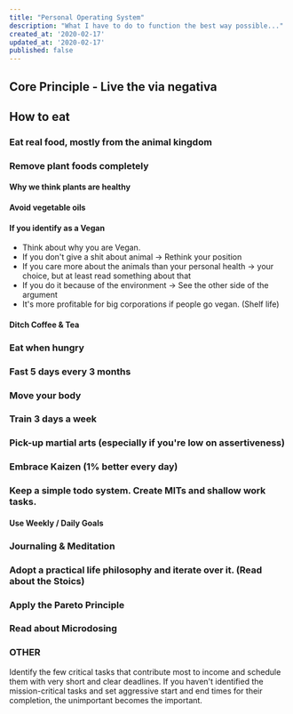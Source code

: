 ```yaml
---
title: "Personal Operating System"
description: "What I have to do to function the best way possible..."
created_at: '2020-02-17'
updated_at: '2020-02-17'
published: false
---
```


## Core Principle - Live the via negativa

## How to eat

### Eat real food, mostly from the animal kingdom

### Remove plant foods completely

#### Why we think plants are healthy

#### Avoid vegetable oils

#### If you identify as a Vegan
- Think about why you are Vegan.
- If you don't give a shit about animal -> Rethink your position
- If you care more about the animals than your personal health -> your choice, but at least read something about that
- If you do it because of the environment -> See the other side of the argument
- It's more profitable for big corporations if people go vegan. (Shelf life)

#### Ditch Coffee & Tea

### Eat when hungry

### Fast 5 days every 3 months

### Move your body

### Train 3 days a week

### Pick-up martial arts (especially if you're low on assertiveness)

### Embrace Kaizen (1% better every day)

### Keep a simple todo system. Create MITs and shallow work tasks.

#### Use Weekly / Daily Goals

### Journaling & Meditation

### Adopt a practical life philosophy and iterate over it. (Read about the Stoics)

### Apply the Pareto Principle

### Read about Microdosing

### OTHER
Identify the few critical tasks that contribute most to income and schedule
them with very short and clear deadlines. If you haven't identified the
mission-critical tasks and set aggressive start and end times for their
completion, the unimportant becomes the important.
